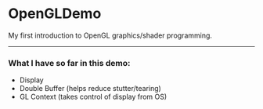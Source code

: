 # OpenGLDemo
My first introduction to OpenGL graphics/shader programming.

---

### What I have so far in this demo:
 - Display
 - Double Buffer (helps reduce stutter/tearing)
 - GL Context (takes control of display from OS)
